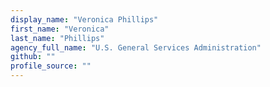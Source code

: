 ```yaml
---
display_name: "Veronica Phillips"
first_name: "Veronica"
last_name: "Phillips"
agency_full_name: "U.S. General Services Administration"
github: ""
profile_source: ""
---
```

